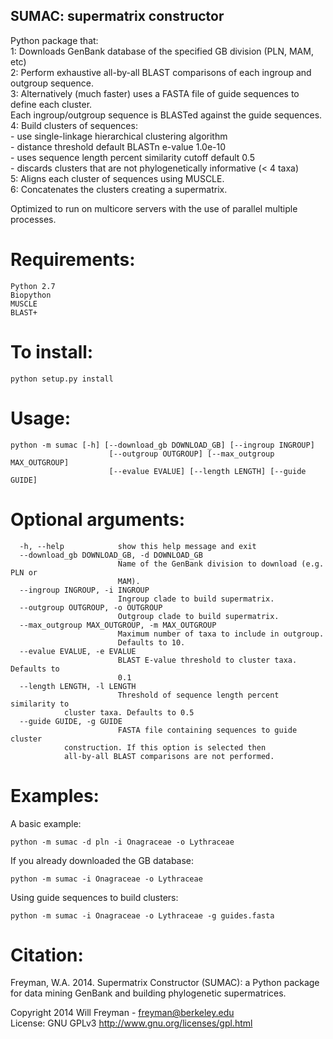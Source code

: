 
## SUMAC: supermatrix constructor


Python package that:   
1: Downloads GenBank database of the specified GB division (PLN, MAM, etc)  
2: Perform exhaustive all-by-all BLAST comparisons of each ingroup and outgroup sequence.  
3: Alternatively (much faster) uses a FASTA file of guide sequences to define each cluster.  
   Each ingroup/outgroup sequence is BLASTed against the guide sequences.  
4: Build clusters of sequences:  
    - use single-linkage hierarchical clustering algorithm  
    - distance threshold default BLASTn e-value 1.0e-10  
        - uses sequence length percent similarity cutoff default 0.5  
    - discards clusters that are not phylogenetically informative (< 4 taxa)  
5: Aligns each cluster of sequences using MUSCLE.  
6: Concatenates the clusters creating a supermatrix.  

Optimized to run on multicore servers with the use of parallel multiple processes.

# Requirements:
    Python 2.7
    Biopython
    MUSCLE
    BLAST+

# To install: 

    python setup.py install

# Usage:

    python -m sumac [-h] [--download_gb DOWNLOAD_GB] [--ingroup INGROUP]
                          [--outgroup OUTGROUP] [--max_outgroup MAX_OUTGROUP]
                          [--evalue EVALUE] [--length LENGTH] [--guide GUIDE]

# Optional arguments:

      -h, --help            show this help message and exit
      --download_gb DOWNLOAD_GB, -d DOWNLOAD_GB
                            Name of the GenBank division to download (e.g. PLN or
                            MAM).
      --ingroup INGROUP, -i INGROUP
                            Ingroup clade to build supermatrix.
      --outgroup OUTGROUP, -o OUTGROUP
                            Outgroup clade to build supermatrix.
      --max_outgroup MAX_OUTGROUP, -m MAX_OUTGROUP
                            Maximum number of taxa to include in outgroup.
                            Defaults to 10.
      --evalue EVALUE, -e EVALUE
                            BLAST E-value threshold to cluster taxa. Defaults to
                            0.1
      --length LENGTH, -l LENGTH
                            Threshold of sequence length percent similarity to
                cluster taxa. Defaults to 0.5
      --guide GUIDE, -g GUIDE
                            FASTA file containing sequences to guide cluster
                construction. If this option is selected then
                all-by-all BLAST comparisons are not performed.

# Examples:

A basic example:

    python -m sumac -d pln -i Onagraceae -o Lythraceae

If you already downloaded the GB database:

    python -m sumac -i Onagraceae -o Lythraceae

Using guide sequences to build clusters:

    python -m sumac -i Onagraceae -o Lythraceae -g guides.fasta

# Citation:
Freyman, W.A. 2014. Supermatrix Constructor (SUMAC): a Python package for data mining GenBank and building phylogenetic supermatrices.


Copyright 2014 Will Freyman - freyman@berkeley.edu  
License: GNU GPLv3 http://www.gnu.org/licenses/gpl.html
